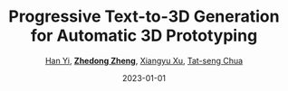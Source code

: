 ---
title: "Progressive Text-to-3D Generation for Automatic 3D Prototyping"
collection: publications
permalink: /publication/Progress2023
date: 2023-01-01
doi: 
keywords: 
venue: 'arXiv preprint arXiv:2309.14600'
video: 'https://www.youtube.com/watch?v=LH6-wKg30FQ'
author: '<a href="https://zdzheng.xyz/authors/Han-Yi" class="author">Han Yi</a>, <strong><a href="https://zdzheng.xyz/authors/Zhedong-Zheng" class="author">Zhedong Zheng</a></strong>, <a href="https://zdzheng.xyz/authors/Xiangyu-Xu" class="author">Xiangyu Xu</a>, <a href="https://zdzheng.xyz/authors/Tat-seng-Chua" class="author">Tat-seng Chua</a>'
sqlauthor: 'Han Yi, Zhedong Zheng, Xiangyu Xu, Tat seng Chua, '
citation: ' Han Yi,  Zhedong Zheng,  Xiangyu Xu,  Tat-seng Chua, &quot;Progressive Text-to-3D Generation for Automatic 3D Prototyping.&quot; arXiv preprint arXiv:2309.14600, 2023.'
pub_year: '2023'
bib: >
    @inproceedings{yi2023progressive,<br>author = "Yi, Han and Zheng, Zhedong and Xu, Xiangyu and Chua, Tat-seng",<br>title = "Progressive Text-to-3D Generation for Automatic 3D Prototyping",<br>booktitle = "arXiv preprint arXiv:2309.14600",<br>video = "https://www.youtube.com/watch?v=LH6-wKg30FQ",<br>year = "2023"
    }

---